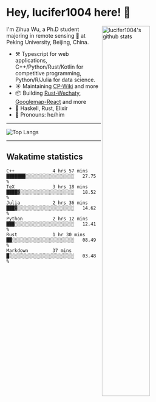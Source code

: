 # Hey, lucifer1004 here! :wave:

<img width="50%" align="right" alt="lucifer1004's github stats" src="https://github-readme-stats.vercel.app/api?username=lucifer1004&show_icons=true">

I'm Zihua Wu, a Ph.D student majoring in remote sensing :satellite: at Peking University, Beijing, China.

- :hammer_and_pick: Typescript for web applications, C++/Python/Rust/Kotlin for competitive programming, Python/R/Julia for data science.
- :sunny: Maintaining [CP-Wiki](https://cp-wiki.vercel.app) and more 
- :package: Building [Rust-Wechaty](https://github.com/wechaty/rust-wechaty), [Googlemap-React](https://github.com/googlemap-react/googlemap-react) and more
- :seedling: Haskell, Rust, Elixir
- :man: Pronouns: he/him

---

![Top Langs](https://github-readme-stats.vercel.app/api/top-langs/?username=lucifer1004&layout=compact)

---

## Wakatime statistics

<!--START_SECTION:waka-->

```text
C++              4 hrs 57 mins   ███████░░░░░░░░░░░░░░░░░░   27.75 %
TeX              3 hrs 18 mins   ████▓░░░░░░░░░░░░░░░░░░░░   18.52 %
Julia            2 hrs 36 mins   ███▓░░░░░░░░░░░░░░░░░░░░░   14.62 %
Python           2 hrs 12 mins   ███░░░░░░░░░░░░░░░░░░░░░░   12.41 %
Rust             1 hr 30 mins    ██░░░░░░░░░░░░░░░░░░░░░░░   08.49 %
Markdown         37 mins         █░░░░░░░░░░░░░░░░░░░░░░░░   03.48 %
```

<!--END_SECTION:waka-->
